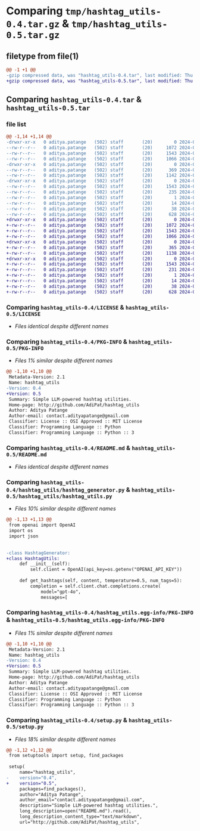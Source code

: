 # Comparing `tmp/hashtag_utils-0.4.tar.gz` & `tmp/hashtag_utils-0.5.tar.gz`

## filetype from file(1)

```diff
@@ -1 +1 @@
-gzip compressed data, was "hashtag_utils-0.4.tar", last modified: Thu May 30 20:53:55 2024, max compression
+gzip compressed data, was "hashtag_utils-0.5.tar", last modified: Thu May 30 20:56:03 2024, max compression
```

## Comparing `hashtag_utils-0.4.tar` & `hashtag_utils-0.5.tar`

### file list

```diff
@@ -1,14 +1,14 @@
-drwxr-xr-x   0 aditya.patange   (502) staff       (20)        0 2024-05-30 20:53:55.946855 hashtag_utils-0.4/
--rw-r--r--   0 aditya.patange   (502) staff       (20)     1072 2024-05-30 18:56:08.000000 hashtag_utils-0.4/LICENSE
--rw-r--r--   0 aditya.patange   (502) staff       (20)     1543 2024-05-30 20:53:55.946445 hashtag_utils-0.4/PKG-INFO
--rw-r--r--   0 aditya.patange   (502) staff       (20)     1066 2024-05-30 20:53:45.000000 hashtag_utils-0.4/README.md
-drwxr-xr-x   0 aditya.patange   (502) staff       (20)        0 2024-05-30 20:53:55.943853 hashtag_utils-0.4/hashtag_utils/
--rw-r--r--   0 aditya.patange   (502) staff       (20)      369 2024-05-30 20:06:44.000000 hashtag_utils-0.4/hashtag_utils/__init__.py
--rw-r--r--   0 aditya.patange   (502) staff       (20)     1142 2024-05-30 20:32:27.000000 hashtag_utils-0.4/hashtag_utils/hashtag_generator.py
-drwxr-xr-x   0 aditya.patange   (502) staff       (20)        0 2024-05-30 20:53:55.946013 hashtag_utils-0.4/hashtag_utils.egg-info/
--rw-r--r--   0 aditya.patange   (502) staff       (20)     1543 2024-05-30 20:53:55.000000 hashtag_utils-0.4/hashtag_utils.egg-info/PKG-INFO
--rw-r--r--   0 aditya.patange   (502) staff       (20)      235 2024-05-30 20:53:55.000000 hashtag_utils-0.4/hashtag_utils.egg-info/SOURCES.txt
--rw-r--r--   0 aditya.patange   (502) staff       (20)        1 2024-05-30 20:53:55.000000 hashtag_utils-0.4/hashtag_utils.egg-info/dependency_links.txt
--rw-r--r--   0 aditya.patange   (502) staff       (20)       14 2024-05-30 20:53:55.000000 hashtag_utils-0.4/hashtag_utils.egg-info/top_level.txt
--rw-r--r--   0 aditya.patange   (502) staff       (20)       38 2024-05-30 20:53:55.946918 hashtag_utils-0.4/setup.cfg
--rw-r--r--   0 aditya.patange   (502) staff       (20)      628 2024-05-30 20:53:52.000000 hashtag_utils-0.4/setup.py
+drwxr-xr-x   0 aditya.patange   (502) staff       (20)        0 2024-05-30 20:56:03.887614 hashtag_utils-0.5/
+-rw-r--r--   0 aditya.patange   (502) staff       (20)     1072 2024-05-30 18:56:08.000000 hashtag_utils-0.5/LICENSE
+-rw-r--r--   0 aditya.patange   (502) staff       (20)     1543 2024-05-30 20:56:03.887151 hashtag_utils-0.5/PKG-INFO
+-rw-r--r--   0 aditya.patange   (502) staff       (20)     1066 2024-05-30 20:53:45.000000 hashtag_utils-0.5/README.md
+drwxr-xr-x   0 aditya.patange   (502) staff       (20)        0 2024-05-30 20:56:03.884093 hashtag_utils-0.5/hashtag_utils/
+-rw-r--r--   0 aditya.patange   (502) staff       (20)      365 2024-05-30 20:55:08.000000 hashtag_utils-0.5/hashtag_utils/__init__.py
+-rw-r--r--   0 aditya.patange   (502) staff       (20)     1138 2024-05-30 20:55:03.000000 hashtag_utils-0.5/hashtag_utils/hashtag_utils.py
+drwxr-xr-x   0 aditya.patange   (502) staff       (20)        0 2024-05-30 20:56:03.886584 hashtag_utils-0.5/hashtag_utils.egg-info/
+-rw-r--r--   0 aditya.patange   (502) staff       (20)     1543 2024-05-30 20:56:03.000000 hashtag_utils-0.5/hashtag_utils.egg-info/PKG-INFO
+-rw-r--r--   0 aditya.patange   (502) staff       (20)      231 2024-05-30 20:56:03.000000 hashtag_utils-0.5/hashtag_utils.egg-info/SOURCES.txt
+-rw-r--r--   0 aditya.patange   (502) staff       (20)        1 2024-05-30 20:56:03.000000 hashtag_utils-0.5/hashtag_utils.egg-info/dependency_links.txt
+-rw-r--r--   0 aditya.patange   (502) staff       (20)       14 2024-05-30 20:56:03.000000 hashtag_utils-0.5/hashtag_utils.egg-info/top_level.txt
+-rw-r--r--   0 aditya.patange   (502) staff       (20)       38 2024-05-30 20:56:03.887683 hashtag_utils-0.5/setup.cfg
+-rw-r--r--   0 aditya.patange   (502) staff       (20)      628 2024-05-30 20:55:58.000000 hashtag_utils-0.5/setup.py
```

### Comparing `hashtag_utils-0.4/LICENSE` & `hashtag_utils-0.5/LICENSE`

 * *Files identical despite different names*

### Comparing `hashtag_utils-0.4/PKG-INFO` & `hashtag_utils-0.5/PKG-INFO`

 * *Files 1% similar despite different names*

```diff
@@ -1,10 +1,10 @@
 Metadata-Version: 2.1
 Name: hashtag_utils
-Version: 0.4
+Version: 0.5
 Summary: Simple LLM-powered hashtag utilities.
 Home-page: http://github.com/AdiPat/hashtag_utils
 Author: Aditya Patange
 Author-email: contact.adityapatange@gmail.com
 Classifier: License :: OSI Approved :: MIT License
 Classifier: Programming Language :: Python
 Classifier: Programming Language :: Python :: 3
```

### Comparing `hashtag_utils-0.4/README.md` & `hashtag_utils-0.5/README.md`

 * *Files identical despite different names*

### Comparing `hashtag_utils-0.4/hashtag_utils/hashtag_generator.py` & `hashtag_utils-0.5/hashtag_utils/hashtag_utils.py`

 * *Files 10% similar despite different names*

```diff
@@ -1,13 +1,13 @@
 from openai import OpenAI
 import os
 import json
 
 
-class HashtagGenerator:
+class HashtagUtils:
     def __init__(self):
         self.client = OpenAI(api_key=os.getenv("OPENAI_API_KEY"))
 
     def get_hashtags(self, content, temperature=0.5, num_tags=5):
         completion = self.client.chat.completions.create(
             model="gpt-4o",
             messages=[
```

### Comparing `hashtag_utils-0.4/hashtag_utils.egg-info/PKG-INFO` & `hashtag_utils-0.5/hashtag_utils.egg-info/PKG-INFO`

 * *Files 1% similar despite different names*

```diff
@@ -1,10 +1,10 @@
 Metadata-Version: 2.1
 Name: hashtag_utils
-Version: 0.4
+Version: 0.5
 Summary: Simple LLM-powered hashtag utilities.
 Home-page: http://github.com/AdiPat/hashtag_utils
 Author: Aditya Patange
 Author-email: contact.adityapatange@gmail.com
 Classifier: License :: OSI Approved :: MIT License
 Classifier: Programming Language :: Python
 Classifier: Programming Language :: Python :: 3
```

### Comparing `hashtag_utils-0.4/setup.py` & `hashtag_utils-0.5/setup.py`

 * *Files 18% similar despite different names*

```diff
@@ -1,12 +1,12 @@
 from setuptools import setup, find_packages
 
 setup(
     name="hashtag_utils",
-    version="0.4",
+    version="0.5",
     packages=find_packages(),
     author="Aditya Patange",
     author_email="contact.adityapatange@gmail.com",
     description="Simple LLM-powered hashtag utilities.",
     long_description=open("README.md").read(),
     long_description_content_type="text/markdown",
     url="http://github.com/AdiPat/hashtag_utils",
```


